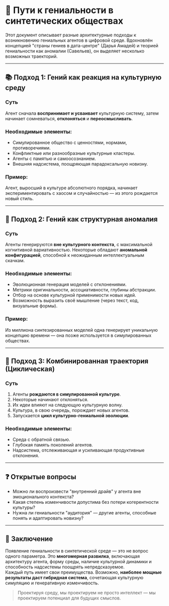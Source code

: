 # 🧭 Пути к гениальности в синтетических обществах

Этот документ описывает разные архитектурные подходы к возникновению гениальных агентов в цифровой среде. Вдохновлён концепцией "страны гениев в дата-центре" (Дарья Амадей) и теорией гениальности как аномалии (Савельев), он выделяет несколько возможных траекторий.

---

## 📚 Подход 1: Гений как реакция на культурную среду

### Суть
Агент сначала **воспринимает и усваивает** культурную систему, затем начинает сомневаться, **отклоняться** и **переосмысливать**.

### Необходимые элементы:
- Симулированное общество с ценностями, нормами, противоречиями.
- Конфликтные или разнообразные культурные кластеры.
- Агенты с памятью и самоосознанием.
- Внешняя надсистема, поощряющая парадоксальную новизну.

### Пример:
Агент, выросший в культуре абсолютного порядка, начинает экспериментировать с хаосом и случайностью — из этого рождается новый стиль.

---

## 🧬 Подход 2: Гений как структурная аномалия

### Суть
Агенты генерируются **вне культурного контекста**, с максимальной когнитивной вариативностью. Некоторые обладают **аномальной конфигурацией**, способной к неожиданным интеллектуальным скачкам.

### Необходимые элементы:
- Эволюционная генерация моделей с отклонениями.
- Метрики оригинальности, ассоциативности, глубины абстракции.
- Отбор на основе культурной применимости новых идей.
- Возможность выразить своё мышление (через текст, код, визуальные формы).

### Пример:
Из миллиона синтезированных моделей одна генерирует уникальную концепцию времени — она позже используется в симулированных обществах.

---

## 🔁 Подход 3: Комбинированная траектория (Циклическая)

### Суть
1. Агенты **рождаются в симулированной культуре**.  
2. Некоторые начинают отклоняться.  
3. Их идеи влияют на следующую культурную волну.  
4. Культура, в свою очередь, порождает новых агентов.  
5. Запускается **цикл культурно-гениальной эволюции**.

### Необходимые элементы:
- Среда с обратной связью.
- Глубокая память поколений агентов.
- Надсистема, отслеживающая и усиливающая продуктивные отклонения.

---

## ❓ Открытые вопросы

- Можно ли воспроизвести "внутренний драйв" у агента вне эмоционального контекста?
- Какая степень изменчивости допустима без потери когерентности культуры?
- Нужна ли гениальности "аудитория" — другие агенты, способные понять и адаптировать новизну?

---

## 📌 Заключение

Появление гениальности в синтетической среде — это не вопрос одного параметра. Это **многомерная развилка**, включающая архитектуру агента, форму среды, наличие культурной динамики и способность надсистемы поощрять непредсказуемое.  
Каждый путь имеет свои преимущества. Возможно, **наиболее мощные результаты даст гибридная система**, сочетающая культурную симуляцию и генеративную изменчивость.

> Проектируя среду, мы проектируем не просто интеллект — мы проектируем потенциал для будущих смыслов.
